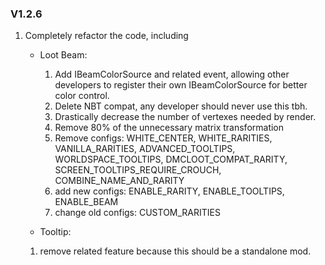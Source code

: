 ### V1.2.6
1. Completely refactor the code, including 
    * Loot Beam:
      1) Add IBeamColorSource and related event, allowing other developers to register their own IBeamColorSource for better color control.
      2) Delete NBT compat, any developer should never use this tbh.
      3) Drastically decrease the number of vertexes needed by render.
      4) Remove 80% of the unnecessary matrix transformation
      5) Remove configs: WHITE_CENTER, WHITE_RARITIES, VANILLA_RARITIES, ADVANCED_TOOLTIPS, WORLDSPACE_TOOLTIPS, DMCLOOT_COMPAT_RARITY, SCREEN_TOOLTIPS_REQUIRE_CROUCH, COMBINE_NAME_AND_RARITY
      6) add new configs: ENABLE_RARITY, ENABLE_TOOLTIPS, ENABLE_BEAM
      7) change old configs: CUSTOM_RARITIES

     * Tooltip:
      1) remove related feature because this should be a standalone mod.
    